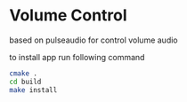 # Volume Control

based on pulseaudio for control volume audio

to install app run following command

```bash
cmake .
cd build
make install
```
